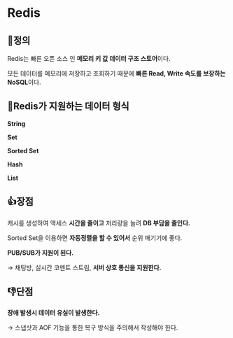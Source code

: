# Redis

## 📌정의

Redis는 빠른 오픈 소스 인 **메모리 키 값 데이터 구조 스토어**이다. 

모든 데이터를 메모리에 저장하고 조회하기 때문에 **빠른 Read, Write 속도를 보장하는 NoSQL**이다.

## 📄Redis가 지원하는 데이터 형식

**String**

**Set**

**Sorted Set**

**Hash**

**List**

## 👍장점

캐시를 생성하여 액세스 **시간을 줄이고** 처리량을 늘려 **DB 부담을 줄인다.**

Sorted Set을 이용하면 **자동정렬을 할 수 있어서** 순위 매기기에 좋다.

**PUB/SUB가 지원이 된다.**

→ 채팅방, 실시간 코멘트 스트림, **서버 상호 통신을 지원한다.**

## 👎단점

**장애 발생시 데이터 유실이 발생한다.**

→ 스냅샷과 AOF 기능을 통한 복구 방식을 주의해서 작성해야 한다.
